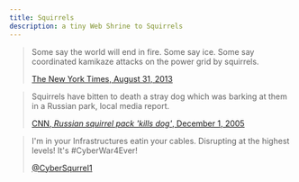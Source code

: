 ```yaml
---
title: Squirrels
description: a tiny Web Shrine to Squirrels
---
```


> Some say the world will end in fire.  Some say ice.  Some say coordinated kamikaze attacks on the power grid by squirrels.
>
> [The New York Times, August 31, 2013](https://web.archive.org/web/20130901155850/https://www.nytimes.com/2013/09/01/opinion/sunday/squirrel-power.html)

> Squirrels have bitten to death a stray dog which was barking at them in a Russian park, local media report.
>
> [CNN, _Russian squirrel pack 'kills dog'_, December 1, 2005](http://news.bbc.co.uk/2/hi/4489792.stm)

> I'm in your Infrastructures eatin your cables. Disrupting at the highest levels! It's #CyberWar4Ever!
>
> [@CyberSqurrel1](https://twitter.com/CyberSquirrel1)
